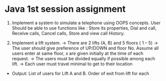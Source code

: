 # Java 1st session assignment

1) Implement a system to simulate a telephone using
OOPS concepts. User Should be able to use
functions like : Store its properties, Dial and call,
Receive calls, Cancel calls, Store and view call
History.

2) Implement a lift system.
-> There are 2 lifts (A, B) and 5 floors ( 1 – 5)
-> The user should give preference of UP/DOWN and
floor No. Assume all users enter at same floor, x are
given initially at the time of each request.
-> The users must be divided equally if possible
among each lift.
-> Each user must travel minimal to get to their
location
* Output: List of users for Lift A and B. Order of exit
from lift for each
